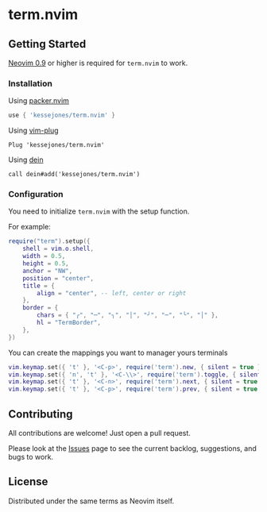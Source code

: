 # term.nvim

## Getting Started

[Neovim 0.9](https://github.com/neovim/neovim/releases/tag/v0.9.0) or higher is required for `term.nvim` to work.

### Installation

Using [packer.nvim](https://github.com/wbthomason/packer.nvim)

```lua
use { 'kessejones/term.nvim' }
```

Using [vim-plug](https://github.com/junegunn/vim-plug)

```viml
Plug 'kessejones/term.nvim'
```

Using [dein](https://github.com/Shougo/dein.vim)

```viml
call dein#add('kessejones/term.nvim')
```

### Configuration

You need to initialize `term.nvim` with the setup function.

For example:

```lua
require("term").setup({
    shell = vim.o.shell,
    width = 0.5,
    height = 0.5,
    anchor = "NW",
    position = "center",
    title = {
        align = "center", -- left, center or right
    },
    border = {
        chars = { "╭", "─", "╮", "│", "╯", "─", "╰", "│" },
        hl = "TermBorder",
    },
})
```

You can create the mappings you want to manager yours terminals

```lua
vim.keymap.set({ 't' }, '<C-p>', require('term').new, { silent = true })
vim.keymap.set({ 'n', 't' }, '<C-\\>', require('term').toggle, { silent = true })
vim.keymap.set({ 't' }, '<C-n>', require('term').next, { silent = true })
vim.keymap.set({ 't' }, '<C-p>', require('term').prev, { silent = true })
```

## Contributing

All contributions are welcome! Just open a pull request.

Please look at the [Issues](https://github.com/kessejones/term.nvim/issues) page to see the current backlog, suggestions, and bugs to work.

## License

Distributed under the same terms as Neovim itself.
